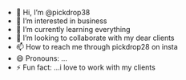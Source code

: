 - 👋 Hi, I’m @pickdrop38
- 👀 I’m interested in business
- 🌱 I’m currently learning everything
- 💞️ I’m looking to collaborate with my dear clients
- 📫 How to reach me through pickdrop28 on insta
- 😄 Pronouns: ...
- ⚡ Fun fact: ...i love to work with my clients

<!---
pickdrop38/pickdrop38 is a ✨ special ✨ repository because its `README.md` (this file) appears on your GitHub profile.
You can click the Preview link to take a look at your changes.
--->
